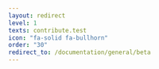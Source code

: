 ```yaml
---
layout: redirect
level: 1
texts: contribute.test
icon: "fa-solid fa-bullhorn"
order: "30"
redirect_to: /documentation/general/beta
---
```

